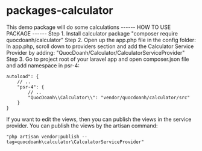 # packages-calculator
This demo package will do some calculations
------ HOW TO USE PACKAGE ------
Step 1. Install calculator package 
    "composer require quocdoanh/calculator"
Step 2. Open up the app.php file in the config folder: In app.php, scroll down to providers section and add the Calculator Service Provider by adding: 
    "QuocDoanh/Calculator/CalculatorServiceProvider"
Step 3. Go to project root of your laravel app and open composer.json file and add namespace in psr-4:

    autoload": {
        // .. 
        "psr-4": {
            // ..
            "QuocDoanh\\Calculator\\": "vendor/quocdoanh/calculator/src"
        }
    }
If you want to edit the views, then you can publish the views in the service provider. You can publish the views by the artisan command:

    "php artisan vendor:publish --tag=quocdoanh\calculator\CalculatorServiceProvider"
